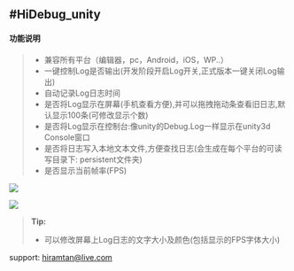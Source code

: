#HiDebug_unity
----------
#### 功能说明
> - 兼容所有平台（编辑器，pc，Android，iOS，WP..）
> - 一键控制Log是否输出(开发阶段开启Log开关,正式版本一键关闭Log输出)
> - 自动记录Log日志时间
> - 是否将Log显示在屏幕(手机查看方便),并可以拖拽拖动条查看旧日志,默认显示100条(可修改显示个数)
> - 是否将Log显示在控制台:像unity的Debug.Log一样显示在unity3d Console窗口
> - 是否将日志写入本地文本文件,方便查找日志(会生成在每个平台的可读写目录下: persistent文件夹)
> - 是否显示当前帧率(FPS)

[![](https://thumbnail0.baidupcs.com/thumbnail/096cc805b324b2f852ca821daced0005?fid=506779508-250528-634538772389583&time=1495008000&rt=sh&sign=FDTAER-DCb740ccc5511e5e8fedcff06b081203-AoB79tCSNBlYXtFpg3Qfo7oiCGc%3D&expires=8h&chkv=0&chkbd=0&chkpc=&dp-logid=3170151341257947658&dp-callid=0&size=c710_u400&quality=100)](https://thumbnail0.baidupcs.com/thumbnail/096cc805b324b2f852ca821daced0005?fid=506779508-250528-634538772389583&time=1495008000&rt=sh&sign=FDTAER-DCb740ccc5511e5e8fedcff06b081203-AoB79tCSNBlYXtFpg3Qfo7oiCGc%3D&expires=8h&chkv=0&chkbd=0&chkpc=&dp-logid=3170151341257947658&dp-callid=0&size=c710_u400&quality=100)

[![](https://thumbnail0.baidupcs.com/thumbnail/da91dd57f2cc1f8b742093eab224313e?fid=506779508-250528-786500552375264&time=1495008000&rt=sh&sign=FDTAER-DCb740ccc5511e5e8fedcff06b081203-zSLcoHTM0SKF2S%2B1lIF%2FDMrN89I%3D&expires=8h&chkv=0&chkbd=0&chkpc=&dp-logid=3170141544214941839&dp-callid=0&size=c710_u400&quality=100)](https://thumbnail0.baidupcs.com/thumbnail/da91dd57f2cc1f8b742093eab224313e?fid=506779508-250528-786500552375264&time=1495008000&rt=sh&sign=FDTAER-DCb740ccc5511e5e8fedcff06b081203-zSLcoHTM0SKF2S%2B1lIF%2FDMrN89I%3D&expires=8h&chkv=0&chkbd=0&chkpc=&dp-logid=3170141544214941839&dp-callid=0&size=c710_u400&quality=100)

> **Tip:**
> - 可以修改屏幕上Log日志的文字大小及颜色(包括显示的FPS字体大小)

support: hiramtan@live.com
